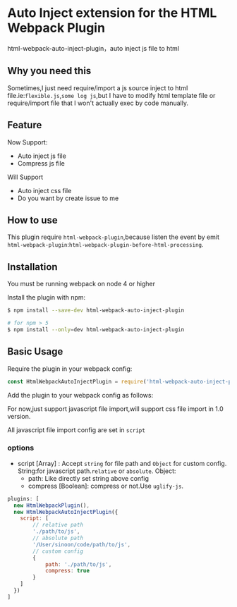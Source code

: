 # Auto Inject extension for the HTML Webpack Plugin
html-webpack-auto-inject-plugin，auto inject js file to html

## Why you need this
Sometimes,I just need require/import a js source inject to html file.ie:`flexible.js`,`some log js`,but I have to modify html template file or require/import file that I won't actually exec by code manually.

## Feature
Now Support:
- Auto inject js file
- Compress js file

Will Support
- Auto inject css file
- Do you want by create issue to me

## How to use
This plugin require `html-webpack-plugin`,because listen the event by emit `html-webpack-plugin`:`html-webpack-plugin-before-html-processing`.

## Installation
You must be running webpack on node 4 or higher

Install the plugin with npm:
```bash
$ npm install --save-dev html-webpack-auto-inject-plugin

# for npm > 5
$ npm install --only=dev html-webpack-auto-inject-plugin
```

## Basic Usage
Require the plugin in your webpack config:

```javascript
const HtmlWebpackAutoInjectPlugin = require('html-webpack-auto-inject-plugin');
```

Add the plugin to your webpack config as follows:

For now,just support javascript file import,will support css file import in 1.0 version.

All javascript file import config are set in `script`
### options
- script [Array] : Accept `string` for file path and `Object` for custom config.
String:for javascript path.`relative` or `absolute`.
Object:
    - path: Like directly set string above config
    - compress [Boolean]: compress or not.Use `uglify-js`.

```javascript
plugins: [
  new HtmlWebpackPlugin(),
  new HtmlWebpackAutoInjectPlugin({
    script: [
        // relative path
        './path/to/js',
        // absolute path
        '/User/sinoon/code/path/to/js',
        // custom config
        {
            path: './path/to/js',
            compress: true
        }
    ]
  })
]
```
